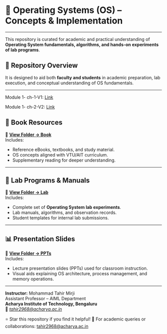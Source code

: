 # 🧠 Operating Systems (OS) – Concepts & Implementation
---
This repository is curated for academic and practical understanding of **Operating System fundamentals, algorithms, and hands-on experiments of lab programs**.
 
## 📘 Repository Overview
It is designed to aid both **faculty and students** in academic preparation, lab execution, and conceptual understanding of OS fundamentals.

---
Module 1- ch-1-V1: [Link](https://docs.google.com/presentation/d/1PkiFAAHL4q7UAi9jkXfaF31r-pfXwkL6/edit?usp=sharing&ouid=102189640680844426038&rtpof=true&sd=true)

Module 1- ch-2-V2: [Link](https://docs.google.com/presentation/d/1SzKSyyd4E6jatnVnZGukljUPfMLJCXCH/edit?usp=sharing&ouid=102189640680844426038&rtpof=true&sd=true)

## 📖 Book Resources

📂 **[View Folder → Book](https://github.com/TahirAcharya/OS/tree/main/Book)**  
Includes:
- Reference eBooks, textbooks, and study material.
- OS concepts aligned with VTU/AIT curriculum.
- Supplementary reading for deeper understanding.

---

## 🧪 Lab Programs & Manuals

📂 **[View Folder → Lab](https://github.com/TahirAcharya/OS/tree/main/Lab)**  
Includes:
- Complete set of **Operating System lab experiments**.
- Lab manuals, algorithms, and observation records.
- Student templates for internal lab submissions.

---

## 📊 Presentation Slides

📂 **[View Folder → PPTs](https://github.com/TahirAcharya/OS/tree/main/PPTs)**  
Includes:
- Lecture presentation slides (PPTs) used for classroom instruction.
- Visual aids explaining OS architecture, process management, and memory operations.

---

**Instructor:** Mohammad Tahir Mirji  
Assistant Professor – AIML Department  
**Acharya Institute of Technology, Bengaluru**  
📧 *tahir2968@acharya.ac.in* 

⭐ Star this repository if you find it helpful!
📧 For academic queries or collaborations: tahir2968@acharya.ac.in


